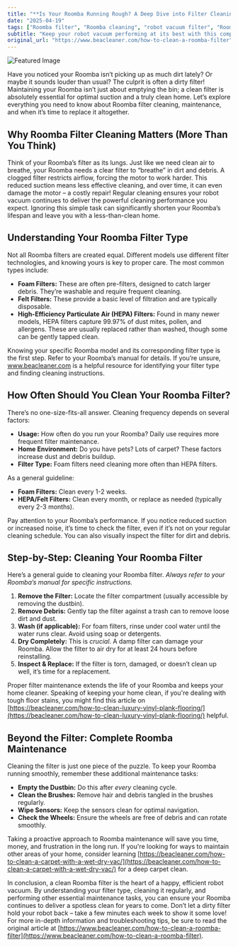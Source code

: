 ```yaml
---
title: "**Is Your Roomba Running Rough? A Deep Dive into Filter Cleaning & Beyond**"
date: "2025-04-19"
tags: ["Roomba filter", "Roomba cleaning", "robot vacuum filter", "Roomba maintenance", "clean Roomba", "Roomba care", "filter replacement"]
subtitle: "Keep your robot vacuum performing at its best with this comprehensive guide to Roomba filter maintenance and troubleshooting."
original_url: "https://www.beacleaner.com/how-to-clean-a-roomba-filter"
---
```




![Featured Image](https://res.cloudinary.com/dnm0udlvz/image/upload/v1745047360/article_image_8_by3f1d.jpg)

Have you noticed your Roomba isn’t picking up as much dirt lately? Or maybe it sounds louder than usual? The culprit is often a dirty filter! Maintaining your Roomba isn’t just about emptying the bin; a clean filter is absolutely essential for optimal suction and a truly clean home. Let’s explore everything you need to know about Roomba filter cleaning, maintenance, and when it’s time to replace it altogether. 

## Why Roomba Filter Cleaning Matters (More Than You Think)

Think of your Roomba’s filter as its lungs. Just like we need clean air to breathe, your Roomba needs a clear filter to “breathe” in dirt and debris. A clogged filter restricts airflow, forcing the motor to work harder. This reduced suction means less effective cleaning, and over time, it can even damage the motor – a costly repair! Regular cleaning ensures your robot vacuum continues to deliver the powerful cleaning performance you expect. Ignoring this simple task can significantly shorten your Roomba’s lifespan and leave you with a less-than-clean home.

## Understanding Your Roomba Filter Type

Not all Roomba filters are created equal. Different models use different filter technologies, and knowing yours is key to proper care. The most common types include:

*   **Foam Filters:** These are often pre-filters, designed to catch larger debris. They’re washable and require frequent cleaning.
*   **Felt Filters:** These provide a basic level of filtration and are typically disposable.
*   **High-Efficiency Particulate Air (HEPA) Filters:** Found in many newer models, HEPA filters capture 99.97% of dust mites, pollen, and allergens. These are usually replaced rather than washed, though some can be gently tapped clean. 

Knowing your specific Roomba model and its corresponding filter type is the first step. Refer to your Roomba’s manual for details. If you’re unsure, www.beacleaner.com is a helpful resource for identifying your filter type and finding cleaning instructions.

## How Often Should You Clean Your Roomba Filter?

There’s no one-size-fits-all answer. Cleaning frequency depends on several factors:

*   **Usage:** How often do you run your Roomba? Daily use requires more frequent filter maintenance.
*   **Home Environment:** Do you have pets? Lots of carpet? These factors increase dust and debris buildup.
*   **Filter Type:** Foam filters need cleaning more often than HEPA filters.

As a general guideline:

*   **Foam Filters:** Clean every 1-2 weeks.
*   **HEPA/Felt Filters:** Clean every month, or replace as needed (typically every 2-3 months).

Pay attention to your Roomba’s performance. If you notice reduced suction or increased noise, it’s time to check the filter, even if it’s not on your regular cleaning schedule. You can also visually inspect the filter for dirt and debris.

## Step-by-Step: Cleaning Your Roomba Filter

Here’s a general guide to cleaning your Roomba filter. *Always refer to your Roomba’s manual for specific instructions.*

1.  **Remove the Filter:** Locate the filter compartment (usually accessible by removing the dustbin).
2.  **Remove Debris:** Gently tap the filter against a trash can to remove loose dirt and dust.
3.  **Wash (if applicable):** For foam filters, rinse under cool water until the water runs clear. Avoid using soap or detergents.
4.  **Dry Completely:** This is *crucial*. A damp filter can damage your Roomba. Allow the filter to air dry for at least 24 hours before reinstalling.
5.  **Inspect & Replace:** If the filter is torn, damaged, or doesn’t clean up well, it’s time for a replacement. 

Proper filter maintenance extends the life of your Roomba and keeps your home cleaner. Speaking of keeping your home clean, if you're dealing with tough floor stains, you might find this article on [https://beacleaner.com/how-to-clean-luxury-vinyl-plank-flooring/](https://beacleaner.com/how-to-clean-luxury-vinyl-plank-flooring/) helpful.

## Beyond the Filter: Complete Roomba Maintenance

Cleaning the filter is just one piece of the puzzle. To keep your Roomba running smoothly, remember these additional maintenance tasks:

*   **Empty the Dustbin:** Do this after *every* cleaning cycle.
*   **Clean the Brushes:** Remove hair and debris tangled in the brushes regularly.
*   **Wipe Sensors:** Keep the sensors clean for optimal navigation.
*   **Check the Wheels:** Ensure the wheels are free of debris and can rotate smoothly.

Taking a proactive approach to Roomba maintenance will save you time, money, and frustration in the long run. If you're looking for ways to maintain other areas of your home, consider learning [https://beacleaner.com/how-to-clean-a-carpet-with-a-wet-dry-vac/](https://beacleaner.com/how-to-clean-a-carpet-with-a-wet-dry-vac/) for a deep carpet clean.



In conclusion, a clean Roomba filter is the heart of a happy, efficient robot vacuum. By understanding your filter type, cleaning it regularly, and performing other essential maintenance tasks, you can ensure your Roomba continues to deliver a spotless clean for years to come. Don’t let a dirty filter hold your robot back – take a few minutes each week to show it some love! For more in-depth information and troubleshooting tips, be sure to read the original article at [https://www.beacleaner.com/how-to-clean-a-roomba-filter](https://www.beacleaner.com/how-to-clean-a-roomba-filter).